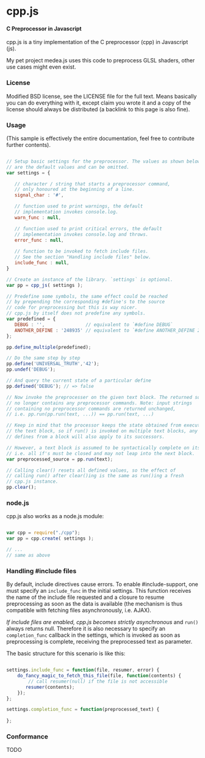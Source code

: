 cpp.js
========

#### C Preprocessor in Javascript ####

cpp.js is a tiny implementation of the C preprocessor (cpp) in Javascript (js).

My pet project medea.js uses this code to preprocess GLSL shaders, other use
cases might even exist.

### License ###

Modified BSD license, see the LICENSE file for the full text. Means 
basically you can do everything with it, except claim you wrote it
and a copy of the license should always be distributed (a backlink
to this page is also fine).

### Usage ###

(This sample is effectively the entire documentation, feel free to contribute further contents).

```javascript

// Setup basic settings for the preprocessor. The values as shown below
// are the default values and can be omitted.
var settings = { 

   // character / string that starts a preprocessor command, 
   // only honoured at the beginning of a line.
   signal_char : '#',

   // function used to print warnings, the default 
   // implementation invokes console.log.
   warn_func : null,

   // function used to print critical errors, the default 
   // implementation invokes console.log and throws.
   error_func : null,
   
   // function to be invoked to fetch include files.
   // See the section "Handling include files" below.
   include_func : null,
}

// Create an instance of the library. `settings` is optional.
var pp = cpp_js( settings );

// Predefine some symbols, the same effect could be reached
// by prepending the corresponding #define's to the source
// code for preprocessing but this is way nicer.
// cpp.js by itself does not predefine any symbols.
var predefined = {
   DEBUG : '',               // equivalent to `#define DEBUG`
   ANOTHER_DEFINE : '248935' // equivalent to `#define ANOTHER_DEFINE 248935`
};

pp.define_multiple(predefined);

// Do the same step by step
pp.define('UNIVERSAL_TRUTH','42');
pp.undef('DEBUG');

// And query the current state of a particular define
pp.defined('DEBUG'); // => false

// Now invoke the preprocesser on the given text block. The returned source
// no longer contains any preprocessor commands. Note: input strings 
// containing no preprocessor commands are returned unchanged, 
// i.e. pp.run(pp.run(text, ...)) == pp.run(text, ...)

// Keep in mind that the processor keeps the state obtained from executing 
// the text block, so if run() is invoked on multiple text blocks, any 
// defines from a block will also apply to its successors.

// However, a text block is assumed to be syntactically complete on its own, 
// i.e. all if's must be closed and may not leap into the next block.
var preprocessed_source = pp.run(text);

// Calling clear() resets all defined values, so the effect of 
// calling run() after clear()ing is the same as run()ing a fresh
// cpp.js instance.
pp.clear();

```

### node.js ###

cpp.js also works as a node.js module:


```javascript

var cpp = require("./cpp");
var pp = cpp.create( settings );

// ...
// same as above

```

### Handling #include files ###

By default, include directives cause errors. To enable #include-support, one
must specify an `include_func` in the initial settings. This function receives
the name of the include file requested and a closure to resume preprocessing
as soon as the data is available (the mechanism is thus compatible with
fetching files asynchronously, i.e. AJAX).

*If include files are enabled, cpp.js becomes strictly asynchronous* and
`run()` always returns null. Therefore it is also necessary to specify an
`completion_func` callback in the settings, which is invoked as soon as 
preprocessing is complete, receiving the preprocessed text as parameter.

The basic structure for this scenario is like this:

```javascript

settings.include_func = function(file, resumer, error) {
    do_fancy_magic_to_fetch_this_file(file, function(contents) {
		// call resumer(null) if the file is not accessible
	   resumer(contents);
	});
};

settings.completion_func = function(preprocessed_text) {
    
};
```

### Conformance ###

TODO


